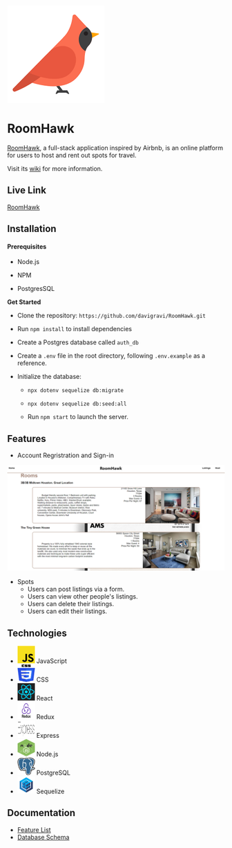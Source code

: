 ![alt text](https://github.com/davigravi/RoomHawk/blob/main/frontend/public/images/favicon.png "Favicon")

# **RoomHawk**

[RoomHawk](https://room-hawk.herokuapp.com/), a full-stack application inspired by Airbnb, is an online platform for users to host and rent out spots for travel.

Visit its [wiki](https://github.com/davigravi/RoomHawk/wiki) for more information.

## **Live Link**

[RoomHawk](https://room-hawk.herokuapp.com/)

## **Installation**

#### **Prerequisites**

* Node.js

* NPM

* PostgresSQL

**Get Started**

* Clone the repository: `https://github.com/davigravi/RoomHawk.git`

* Run `npm install` to install dependencies

* Create a Postgres database called `auth_db`

* Create a `.env` file in the root directory, following `.env.example` as a reference.

* Initialize the database:

    * `npx dotenv sequelize db:migrate`

    * `npx dotenv sequelize db:seed:all`

    * Run `npm start` to launch the server.

## **Features**



* Account Regristration and Sign-in

![alt text](https://github.com/davigravi/RoomHawk/blob/main/frontend/public/images/readme1.png "View Listings")

* Spots
    * Users can post listings via a form.
    * Users can view other people's listings.
    * Users can delete their listings.
    * Users can edit their listings.

## **Technologies**

* <img src="frontend/public/images/jslogo.png" width="40" height="40"> JavaScript
* <img src="frontend/public/images/cs logo.png" width="40" height="40"> CSS
* <img src="frontend/public/images/reacticon.png" width="40" height="40"> React
* <img src="frontend/public/images/reduxicon.png" width="40" height="40"> Redux
* <img src="frontend/public/images/express.png" width="40" height="40"> Express
* <img src="frontend/public/images/node-js-icon.jpg" width="40" height="40"> Node.js
* <img src="frontend/public/images/postgres icon.png" width="40" height="40"> PostgreSQL
* <img src="frontend/public/images/sequelize.png" width="40" height="40"> Sequelize

## **Documentation**


* [Feature List](https://github.com/davigravi/RoomHawk/wiki/Feature-List)
* [Database Schema](https://github.com/davigravi/RoomHawk/wiki/Database-Schema)
